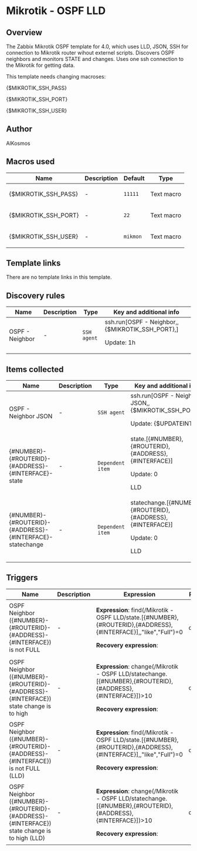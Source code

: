 # Mikrotik - OSPF LLD

## Overview

The Zabbix Mikrotik OSPF template for 4.0, which uses LLD, JSON, SSH for connection to Mikrotik router wihout externel scripts. Discovers OSPF neighbors and monitors STATE and changes. Uses one ssh connection to the Mikrotik for getting data. 


This template needs changing macroses:


{$MIKROTIK\_SSH\_PASS}


{$MIKROTIK\_SSH\_PORT}


{$MIKROTIK\_SSH\_USER}



## Author

AlKosmos

## Macros used

|Name|Description|Default|Type|
|----|-----------|-------|----|
|{$MIKROTIK_SSH_PASS}|<p>-</p>|`11111`|Text macro|
|{$MIKROTIK_SSH_PORT}|<p>-</p>|`22`|Text macro|
|{$MIKROTIK_SSH_USER}|<p>-</p>|`mikmon`|Text macro|
## Template links

There are no template links in this template.

## Discovery rules

|Name|Description|Type|Key and additional info|
|----|-----------|----|----|
|OSPF - Neighbor|<p>-</p>|`SSH agent`|ssh.run[OSPF - Neighbor,,{$MIKROTIK_SSH_PORT},]<p>Update: 1h</p>|
## Items collected

|Name|Description|Type|Key and additional info|
|----|-----------|----|----|
|OSPF - Neighbor JSON|<p>-</p>|`SSH agent`|ssh.run[OSPF - Neighbor JSON,,{$MIKROTIK_SSH_PORT},]<p>Update: {$UPDATEINT}</p>|
|{#NUMBER}-{#ROUTERID}-{#ADDRESS}-{#INTERFACE}-state|<p>-</p>|`Dependent item`|state.[{#NUMBER},{#ROUTERID},{#ADDRESS},{#INTERFACE}]<p>Update: 0</p><p>LLD</p>|
|{#NUMBER}-{#ROUTERID}-{#ADDRESS}-{#INTERFACE}-statechange|<p>-</p>|`Dependent item`|statechange.[{#NUMBER},{#ROUTERID},{#ADDRESS},{#INTERFACE}]<p>Update: 0</p><p>LLD</p>|
## Triggers

|Name|Description|Expression|Priority|
|----|-----------|----------|--------|
|OSPF Neighbor ({#NUMBER}-{#ROUTERID}-{#ADDRESS}-{#INTERFACE}) is not FULL|<p>-</p>|<p>**Expression**: find(/Mikrotik - OSPF LLD/state.[{#NUMBER},{#ROUTERID},{#ADDRESS},{#INTERFACE}],,"like","Full")=0</p><p>**Recovery expression**: </p>|disaster|
|OSPF Neighbor ({#NUMBER}-{#ROUTERID}-{#ADDRESS}-{#INTERFACE}) state change  is to high|<p>-</p>|<p>**Expression**: change(/Mikrotik - OSPF LLD/statechange.[{#NUMBER},{#ROUTERID},{#ADDRESS},{#INTERFACE}])>10</p><p>**Recovery expression**: </p>|disaster|
|OSPF Neighbor ({#NUMBER}-{#ROUTERID}-{#ADDRESS}-{#INTERFACE}) is not FULL (LLD)|<p>-</p>|<p>**Expression**: find(/Mikrotik - OSPF LLD/state.[{#NUMBER},{#ROUTERID},{#ADDRESS},{#INTERFACE}],,"like","Full")=0</p><p>**Recovery expression**: </p>|disaster|
|OSPF Neighbor ({#NUMBER}-{#ROUTERID}-{#ADDRESS}-{#INTERFACE}) state change  is to high (LLD)|<p>-</p>|<p>**Expression**: change(/Mikrotik - OSPF LLD/statechange.[{#NUMBER},{#ROUTERID},{#ADDRESS},{#INTERFACE}])>10</p><p>**Recovery expression**: </p>|disaster|

